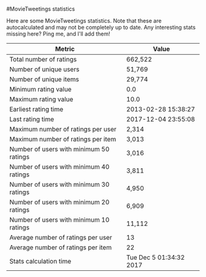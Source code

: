 #MovieTweetings statistics

Here are some MovieTweetings statistics. Note that these are autocalculated and may not be completely up to date. Any interesting stats missing here? Ping me, and I'll add them!

Metric | Value
--- | ---
Total number of ratings                 | 662,522
Number of unique users                  | 51,769
Number of unique items                  | 29,774
Minimum rating value                    | 0.0
Maximum rating value                    | 10.0
Earliest rating time                    | 2013-02-28 15:38:27
Last rating time                        | 2017-12-04 23:55:08
Maximum number of ratings per user      | 2,314
Maximum number of ratings per item      | 3,013
Number of users with minimum 50 ratings | 3,016
Number of users with minimum 40 ratings | 3,811
Number of users with minimum 30 ratings | 4,950
Number of users with minimum 20 ratings | 6,909
Number of users with minimum 10 ratings | 11,112
Average number of ratings per user      | 13
Average number of ratings per item      | 22
Stats calculation time                  | Tue Dec  5 01:34:32 2017

